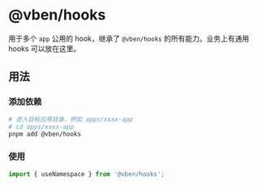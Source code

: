 # @vben/hooks

用于多个 `app` 公用的 hook，继承了 `@vben/hooks` 的所有能力。业务上有通用 hooks 可以放在这里。

## 用法

### 添加依赖

```bash
# 进入目标应用目录，例如 apps/xxxx-app
# cd apps/xxxx-app
pnpm add @vben/hooks
```

### 使用

```ts
import { useNamespace } from '@vben/hooks';
```
